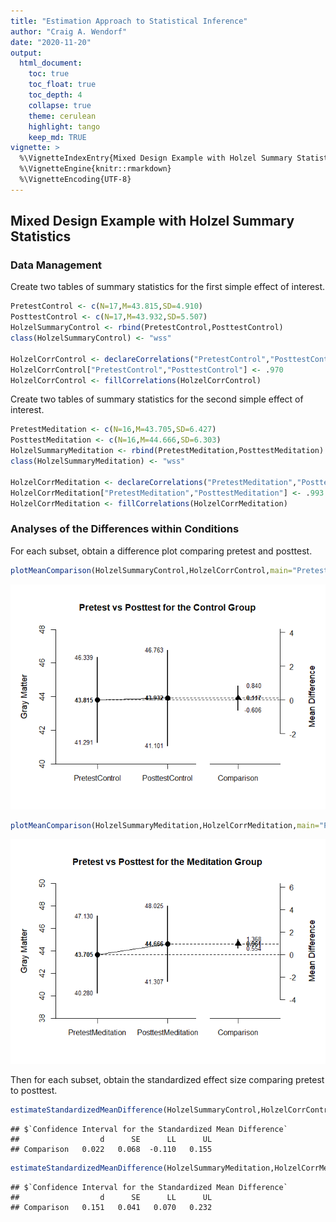 ```yaml
---
title: "Estimation Approach to Statistical Inference"
author: "Craig A. Wendorf"
date: "2020-11-20"
output:
  html_document:
    toc: true
    toc_float: true
    toc_depth: 4
    collapse: true
    theme: cerulean
    highlight: tango
    keep_md: TRUE
vignette: >
  %\VignetteIndexEntry{Mixed Design Example with Holzel Summary Statistics}
  %\VignetteEngine{knitr::rmarkdown}
  %\VignetteEncoding{UTF-8}
---
```






## Mixed Design Example with Holzel Summary Statistics

### Data Management

Create two tables of summary statistics for the first simple effect of interest.


```r
PretestControl <- c(N=17,M=43.815,SD=4.910)
PosttestControl <- c(N=17,M=43.932,SD=5.507)
HolzelSummaryControl <- rbind(PretestControl,PosttestControl)
class(HolzelSummaryControl) <- "wss"

HolzelCorrControl <- declareCorrelations("PretestControl","PosttestControl")
HolzelCorrControl["PretestControl","PosttestControl"] <- .970
HolzelCorrControl <- fillCorrelations(HolzelCorrControl)
```

Create two tables of summary statistics for the second simple effect of interest.


```r
PretestMeditation <- c(N=16,M=43.705,SD=6.427)
PosttestMeditation <- c(N=16,M=44.666,SD=6.303)
HolzelSummaryMeditation <- rbind(PretestMeditation,PosttestMeditation)
class(HolzelSummaryMeditation) <- "wss"

HolzelCorrMeditation <- declareCorrelations("PretestMeditation","PosttestMeditation")
HolzelCorrMeditation["PretestMeditation","PosttestMeditation"] <- .993
HolzelCorrMeditation <- fillCorrelations(HolzelCorrMeditation)
```

### Analyses of the Differences within Conditions

For each subset, obtain a difference plot comparing pretest and posttest.


```r
plotMeanComparison(HolzelSummaryControl,HolzelCorrControl,main="Pretest vs Posttest for the Control Group",ylab="Gray Matter")
```

![](figures/Holzel-Comparison-1.png)<!-- -->

```r
plotMeanComparison(HolzelSummaryMeditation,HolzelCorrMeditation,main="Pretest vs Posttest for the Meditation Group",ylab="Gray Matter")
```

![](figures/Holzel-Comparison-2.png)<!-- -->

Then for each subset, obtain the standardized effect size comparing pretest to posttest.


```r
estimateStandardizedMeanDifference(HolzelSummaryControl,HolzelCorrControl)
```

```
## $`Confidence Interval for the Standardized Mean Difference`
##                  d      SE      LL      UL
## Comparison   0.022   0.068  -0.110   0.155
```

```r
estimateStandardizedMeanDifference(HolzelSummaryMeditation,HolzelCorrMeditation)
```

```
## $`Confidence Interval for the Standardized Mean Difference`
##                  d      SE      LL      UL
## Comparison   0.151   0.041   0.070   0.232
```
